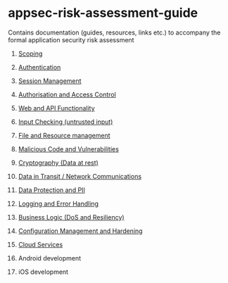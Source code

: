 # appsec-risk-assessment-guide
Contains documentation (guides, resources, links etc.) to accompany the formal application security risk assessment


1. [Scoping](https://github.com/pedramjm/appsec-risk-assessment-guide/blob/master/01-asra-scoping)
2. [Authentication](https://github.com/pedramjm/appsec-risk-assessment-guide/blob/master/02-asra-authentication.md)
3. [Session Management](https://github.com/pedramjm/appsec-risk-assessment-guide/blob/master/03-asra-sessions)
4. [Authorisation and Access Control](https://github.com/pedramjm/appsec-risk-assessment-guide/blob/master/04-asra-access.md)
5. [Web and API Functionality](https://github.com/pedramjm/appsec-risk-assessment-guide/blob/master/05-asra-web_api)
6. [Input Checking (untrusted input)](https://github.com/pedramjm/appsec-risk-assessment-guide/blob/master/06-asra-untrusted_input)
7. [File and Resource management](https://github.com/pedramjm/appsec-risk-assessment-guide/blob/master/07-asra-file_resources)
8. [Malicious Code and Vulnerabilities](https://github.com/pedramjm/appsec-risk-assessment-guide/blob/master/08-asra-malicious_code)
9. [Cryptography (Data at rest)](https://github.com/pedramjm/appsec-risk-assessment-guide/blob/master/09-asra-crypto)
10. [Data in Transit / Network Communications](https://github.com/pedramjm/appsec-risk-assessment-guide/blob/master/10-asra-network_communications)
11. [Data Protection and PII](https://github.com/pedramjm/appsec-risk-assessment-guide/blob/master/11-asra-data_protection)
12. [Logging and Error Handling](https://github.com/pedramjm/appsec-risk-assessment-guide/blob/master/12-asra-logging_error)
13. [Business Logic (DoS and Resiliency)](https://github.com/pedramjm/appsec-risk-assessment-guide/blob/master/13-asra-business_logic)
14. [Configuration Management and Hardening](https://github.com/pedramjm/appsec-risk-assessment-guide/blob/master/14-asra-config_hardening)
15. [Cloud Services](https://github.com/pedramjm/appsec-risk-assessment-guide/blob/master/15-asra-cloud)

16. Android development
17. iOS development
